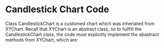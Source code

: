 # Candlestick Chart Code

Class CandlestickChart is a customed chart which was inheriated from XYChart.
Recall that XYChart is an abstract class, so to fullfill the CandlestickChart class, the code must explicitly implement the abastract methods from XYChart, which are: 

